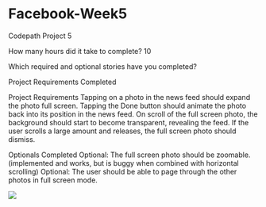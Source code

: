 # Facebook-Week5

Codepath Project 5

How many hours did it take to complete? 10

Which required and optional stories have you completed?

Project Requirements Completed

Project Requirements
Tapping on a photo in the news feed should expand the photo full screen.
Tapping the Done button should animate the photo back into its position in the news feed.
On scroll of the full screen photo, the background should start to become transparent, revealing the feed.
If the user scrolls a large amount and releases, the full screen photo should dismiss.


Optionals Completed
Optional: The full screen photo should be zoomable.
(implemented and works, but is buggy when combined with horizontal scrolling)
Optional: The user should be able to page through the other photos in full screen mode.

![](https://github.com/jennguam/Facebook-Week5/blob/master/FacebookTransition_Walkthrough.gif)

